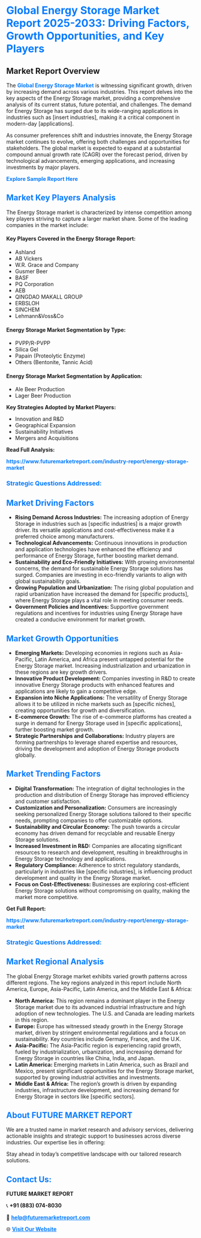 <h1 style="color: #007BFF;">Global Energy Storage Market Report 2025-2033: Driving Factors, Growth Opportunities, and Key Players</h1>

<section id="overview">
<h2>Market Report Overview</h2>
<p>The <a href="https://www.futuremarketreport.com/industry-report/energy-storage-market" style="color: #007BFF; text-decoration: none;"><strong>Global Energy Storage Market</strong></a> is witnessing significant growth, driven by increasing demand across various industries. This report delves into the key aspects of the Energy Storage market, providing a comprehensive analysis of its current status, future potential, and challenges. The demand for Energy Storage has surged due to its wide-ranging applications in industries such as [insert industries], making it a critical component in modern-day [applications].</p>
<p>As consumer preferences shift and industries innovate, the Energy Storage market continues to evolve, offering both challenges and opportunities for stakeholders. The global market is expected to expand at a substantial compound annual growth rate (CAGR) over the forecast period, driven by technological advancements, emerging applications, and increasing investments by major players.</p>
</section>

<section id="overview">
<p><a href="https://www.futuremarketreport.com/request-sample/reportId=33072" style="color: #007BFF; text-decoration: none;"><strong>Explore Sample Report Here</strong></a></p>
</section>

<section id="key-players">
<h2 style="color: #007BFF;">Market Key Players Analysis</h2>
<p>The Energy Storage market is characterized by intense competition among key players striving to capture a larger market share. Some of the leading companies in the market include:</p>
<h4>Key Players Covered in the Energy Storage Report:</h4>
<ul><li>Ashland</li><li>AB Vickers</li><li>W.R. Grace and Company</li><li>Gusmer Beer</li><li>BASF</li><li>PQ Corporation</li><li>AEB</li><li>QINGDAO MAKALL GROUP</li><li>ERBSLOH</li><li>SINCHEM</li><li>Lehmann&amp;Voss&amp;Co</li></ul>
<h4>Energy Storage Market Segmentation by Type:</h4>
<ul><li>PVPP/R-PVPP</li><li>Silica Gel</li><li>Papain (Proteolytic Enzyme)</li><li>Others (Bentonite, Tannic Acid)</li></ul>

<h4>Energy Storage Market Segmentation by Application:</h4>
<ul><li>Ale Beer Production</li><li>Lager Beer Production</li></ul>
<p><strong>Key Strategies Adopted by Market Players:</strong></p>
<ul>
<li>Innovation and R&D</li>
<li>Geographical Expansion</li>
<li>Sustainability Initiatives</li>
<li>Mergers and Acquisitions</li>
</ul>
</section>

<section>
<p><strong>Read Full Analysis: </strong></p><a href="https://www.futuremarketreport.com/industry-report/energy-storage-market" style="color: #007BFF; text-decoration: none;"><strong>https://www.futuremarketreport.com/industry-report/energy-storage-market</strong></a>
<h3 style="color: #007BFF;">Strategic Questions Addressed:</h3>
</section>

<section id="driving-factors">
<h2 style="color: #007BFF;">Market Driving Factors</h2>
<ul>
<li><strong>Rising Demand Across Industries:</strong> The increasing adoption of Energy Storage in industries such as [specific industries] is a major growth driver. Its versatile applications and cost-effectiveness make it a preferred choice among manufacturers.</li>
<li><strong>Technological Advancements:</strong> Continuous innovations in production and application technologies have enhanced the efficiency and performance of Energy Storage, further boosting market demand.</li>
<li><strong>Sustainability and Eco-Friendly Initiatives:</strong> With growing environmental concerns, the demand for sustainable Energy Storage solutions has surged. Companies are investing in eco-friendly variants to align with global sustainability goals.</li>
<li><strong>Growing Population and Urbanization:</strong> The rising global population and rapid urbanization have increased the demand for [specific products], where Energy Storage plays a vital role in meeting consumer needs.</li>
<li><strong>Government Policies and Incentives:</strong> Supportive government regulations and incentives for industries using Energy Storage have created a conducive environment for market growth.</li>
</ul>
</section>

<section id="growth-opportunities">
<h2 style="color: #007BFF;">Market Growth Opportunities</h2>
<ul>
<li><strong>Emerging Markets:</strong> Developing economies in regions such as Asia-Pacific, Latin America, and Africa present untapped potential for the Energy Storage market. Increasing industrialization and urbanization in these regions are key growth drivers.</li>
<li><strong>Innovative Product Development:</strong> Companies investing in R&D to create innovative Energy Storage products with enhanced features and applications are likely to gain a competitive edge.</li>
<li><strong>Expansion into Niche Applications:</strong> The versatility of Energy Storage allows it to be utilized in niche markets such as [specific niches], creating opportunities for growth and diversification.</li>
<li><strong>E-commerce Growth:</strong> The rise of e-commerce platforms has created a surge in demand for Energy Storage used in [specific applications], further boosting market growth.</li>
<li><strong>Strategic Partnerships and Collaborations:</strong> Industry players are forming partnerships to leverage shared expertise and resources, driving the development and adoption of Energy Storage products globally.</li>
</ul>
</section>

<section id="trending-factors">
<h2 style="color: #007BFF;">Market Trending Factors</h2>
<ul>
<li><strong>Digital Transformation:</strong> The integration of digital technologies in the production and distribution of Energy Storage has improved efficiency and customer satisfaction.</li>
<li><strong>Customization and Personalization:</strong> Consumers are increasingly seeking personalized Energy Storage solutions tailored to their specific needs, prompting companies to offer customizable options.</li>
<li><strong>Sustainability and Circular Economy:</strong> The push towards a circular economy has driven demand for recyclable and reusable Energy Storage solutions.</li>
<li><strong>Increased Investment in R&D:</strong> Companies are allocating significant resources to research and development, resulting in breakthroughs in Energy Storage technology and applications.</li>
<li><strong>Regulatory Compliance:</strong> Adherence to strict regulatory standards, particularly in industries like [specific industries], is influencing product development and quality in the Energy Storage market.</li>
<li><strong>Focus on Cost-Effectiveness:</strong> Businesses are exploring cost-efficient Energy Storage solutions without compromising on quality, making the market more competitive.</li>
</ul>
</section>

<section>
<p><strong>Get Full Report: </strong></p><a href="https://www.futuremarketreport.com/industry-report/energy-storage-market" style="color: #007BFF; text-decoration: none;"><strong>https://www.futuremarketreport.com/industry-report/energy-storage-market</strong></a>
<h3 style="color: #007BFF;">Strategic Questions Addressed:</h3>
</section>


<section id="regional-analysis">
<h2 style="color: #007BFF;">Market Regional Analysis</h2>
<p>The global Energy Storage market exhibits varied growth patterns across different regions. The key regions analyzed in this report include North America, Europe, Asia-Pacific, Latin America, and the Middle East & Africa:</p>
<ul>
<li><strong>North America:</strong> This region remains a dominant player in the Energy Storage market due to its advanced industrial infrastructure and high adoption of new technologies. The U.S. and Canada are leading markets in this region.</li>
<li><strong>Europe:</strong> Europe has witnessed steady growth in the Energy Storage market, driven by stringent environmental regulations and a focus on sustainability. Key countries include Germany, France, and the U.K.</li>
<li><strong>Asia-Pacific:</strong> The Asia-Pacific region is experiencing rapid growth, fueled by industrialization, urbanization, and increasing demand for Energy Storage in countries like China, India, and Japan.</li>
<li><strong>Latin America:</strong> Emerging markets in Latin America, such as Brazil and Mexico, present significant opportunities for the Energy Storage market, supported by growing industrial activities and investments.</li>
<li><strong>Middle East & Africa:</strong> The region’s growth is driven by expanding industries, infrastructure development, and increasing demand for Energy Storage in sectors like [specific sectors].</li>
</ul>
</section>

<footer>
<h2 style="color: #007BFF;">About FUTURE MARKET REPORT</h2>
<p>We are a trusted name in market research and advisory services, delivering actionable insights and strategic support to businesses across diverse industries. Our expertise lies in offering:</p>

<p>Stay ahead in today’s competitive landscape with our tailored research solutions.</p>

<h2 style="color: #007BFF;">Contact Us:</h2>
<p><strong>FUTURE MARKET REPORT</strong></p>
<p>📞 <strong>+91 (883) 074-8030</strong></p>
<p>📧 <strong><a href="mailto:help@futuremarketreport.com" style="color: #007BFF;">help@futuremarketreport.com</a></strong></p>
<p>🌐 <strong><a href="https://www.futuremarketreport.com/" style="color: #007BFF;">Visit Our Website</a></strong></p>
</footer>